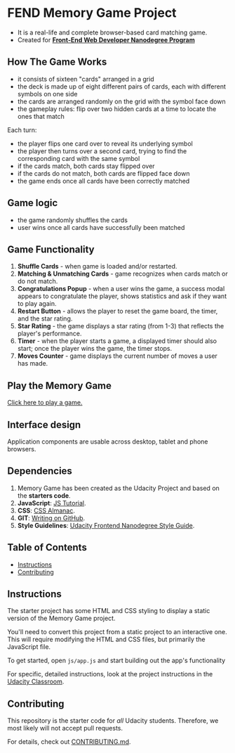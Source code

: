 # FEND Memory Game Project

- It is a real-life and complete browser-based card matching game. 
- Created for [**Front-End Web Developer Nanodegree Program**](https://eu.udacity.com/)

## How The Game Works

- it consists of sixteen "cards" arranged in a grid 
- the deck is made up of eight different pairs of cards, each with different symbols on one side
- the cards are arranged randomly on the grid with the symbol face down 
- the gameplay rules: flip over two hidden cards at a time to locate the ones that match

Each turn:

- the player flips one card over to reveal its underlying symbol
- the player then turns over a second card, trying to find the corresponding card with the same symbol
- if the cards match, both cards stay flipped over
- if the cards do not match, both cards are flipped face down
- the game ends once all cards have been correctly matched

## Game logic

- the game randomly shuffles the cards
- user wins once all cards have successfully been matched

## Game Functionality

1. **Shuffle Cards** - when game is loaded and/or restarted.
2. **Matching & Unmatching Cards** - game recognizes when cards match or do not match.
3. **Congratulations Popup** - when a user wins the game, a success modal appears to congratulate the player, shows statistics and ask if they want to play again.
4. **Restart Button** -  allows the player to reset the game board, the timer, and the star rating.
5. **Star Rating** - the game displays a star rating (from 1-3) that reflects the player's performance.
6. **Timer** - when the player starts a game, a displayed timer should also start; once the player wins the game, the timer stops.
7. **Moves Counter** - game displays the current number of moves a user has made.

## Play the Memory Game

[Click here to play a game.]()

## Interface design

Application components are usable across desktop, tablet and phone browsers.

## Dependencies

1. Memory Game has been created as the Udacity Project and based on the **starters code**.
2. **JavaScript**: [JS Tutorial](https://www.w3schools.com/js/default.asp).
3. **CSS**: [CSS Almanac](https://css-tricks.com/almanac/).
4. **GIT**: [Writing on GitHub](https://help.github.com/articles/basic-writing-and-formatting-syntax/#links).
5. **Style Guidelines**: [Udacity Frontend Nanodegree Style Guide](http://udacity.github.io/frontend-nanodegree-styleguide/index.html).

## Table of Contents

* [Instructions](#instructions)
* [Contributing](#contributing)

## Instructions

The starter project has some HTML and CSS styling to display a static version of the Memory Game project. 

You'll need to convert this project from a static project to an interactive one. This will require modifying the HTML and CSS files, but primarily the JavaScript file.

To get started, open `js/app.js` and start building out the app's functionality

For specific, detailed instructions, look at the project instructions in the [Udacity Classroom](https://classroom.udacity.com/me).

## Contributing

This repository is the starter code for _all_ Udacity students. Therefore, we most likely will not accept pull requests.

For details, check out [CONTRIBUTING.md](CONTRIBUTING.md).




